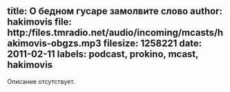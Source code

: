 title: О бедном гусаре замолвите слово
author: hakimovis
file: http:/files.tmradio.net/audio/incoming/mcasts/hakimovis-obgzs.mp3
filesize: 1258221
date: 2011-02-11
labels: podcast, prokino, mcast, hakimovis
---
Описание отсутствует.
